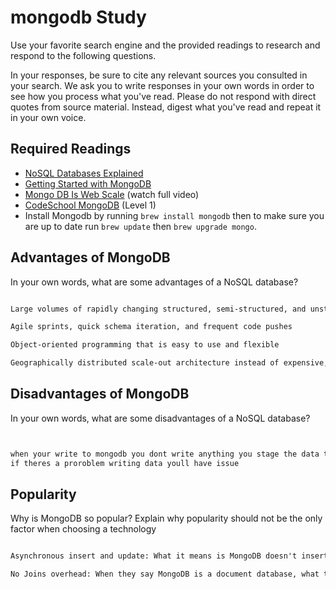 # mongodb Study

Use your favorite search engine and the provided readings to research and
respond to the following questions.

In your responses, be sure to cite any relevant sources you consulted in your
search. We ask you to write responses in your own words in order to see how you
process what you've read. Please do not respond with direct quotes from source
material. Instead, digest what you've read and repeat it in your own voice.

## Required Readings

- [NoSQL Databases Explained](https://www.mongodb.com/nosql-explained)
- [Getting Started with MongoDB](https://docs.mongodb.org/getting-started/shell/)
- [Mongo DB Is Web Scale](https://www.youtube.com/watch?v=b2F-DItXtZs) (watch full video)
- [CodeSchool MongoDB](https://www.codeschool.com/courses/the-magical-marvels-of-mongodb) (Level 1)
- Install Mongodb by running `brew install mongodb` then to make sure you are up
to date run `brew update` then `brew upgrade mongo`.

## Advantages of MongoDB

In your own words, what are some advantages of a NoSQL database?

```md

Large volumes of rapidly changing structured, semi-structured, and unstructured data

Agile sprints, quick schema iteration, and frequent code pushes

Object-oriented programming that is easy to use and flexible

Geographically distributed scale-out architecture instead of expensive, monolithic architecture

```

## Disadvantages of MongoDB

In your own words, what are some disadvantages of a NoSQL database?

```md


when your write to mongodb you dont write anything you stage the data to be written on later time
if theres a proroblem writing data youll have issue
```

## Popularity

Why is MongoDB so popular?  Explain why popularity should not be the only factor
when choosing a technology

```md

Asynchronous insert and update: What it means is MongoDB doesn't insert data to DB as soon as insert query is processed. Same is true for updates.

No Joins overhead: When they say MongoDB is a document database, what they mean is a database that contains data that is self sufficient and all the information is embedded like a real document.
```
